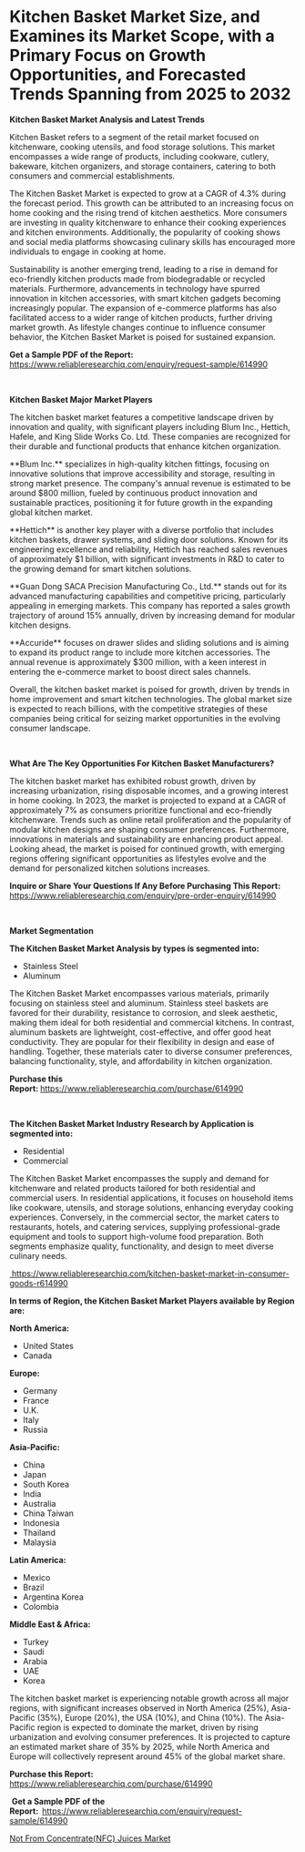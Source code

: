 <p><h1>Kitchen Basket Market Size, and Examines its Market Scope, with a Primary Focus on Growth Opportunities, and Forecasted Trends Spanning from 2025 to 2032</h1></p><p><strong>Kitchen Basket Market Analysis and Latest Trends</strong></p>
<p><p>Kitchen Basket refers to a segment of the retail market focused on kitchenware, cooking utensils, and food storage solutions. This market encompasses a wide range of products, including cookware, cutlery, bakeware, kitchen organizers, and storage containers, catering to both consumers and commercial establishments.</p><p>The Kitchen Basket Market is expected to grow at a CAGR of 4.3% during the forecast period. This growth can be attributed to an increasing focus on home cooking and the rising trend of kitchen aesthetics. More consumers are investing in quality kitchenware to enhance their cooking experiences and kitchen environments. Additionally, the popularity of cooking shows and social media platforms showcasing culinary skills has encouraged more individuals to engage in cooking at home.</p><p>Sustainability is another emerging trend, leading to a rise in demand for eco-friendly kitchen products made from biodegradable or recycled materials. Furthermore, advancements in technology have spurred innovation in kitchen accessories, with smart kitchen gadgets becoming increasingly popular. The expansion of e-commerce platforms has also facilitated access to a wider range of kitchen products, further driving market growth. As lifestyle changes continue to influence consumer behavior, the Kitchen Basket Market is poised for sustained expansion.</p></p>
<p><strong>Get a Sample PDF of the Report:&nbsp;</strong> <a href="https://www.reliableresearchiq.com/enquiry/request-sample/614990?utm_campaign=3046&utm_medium=2&utm_source=Github&utm_content=ia&utm_term=24032025&utm_id=kitchen-basket">https://www.reliableresearchiq.com/enquiry/request-sample/614990</a></p>
<p>&nbsp;</p>
<p><strong>Kitchen Basket Major Market Players</strong></p>
<p><p>The kitchen basket market features a competitive landscape driven by innovation and quality, with significant players including Blum Inc., Hettich, Hafele, and King Slide Works Co. Ltd. These companies are recognized for their durable and functional products that enhance kitchen organization.</p><p>**Blum Inc.** specializes in high-quality kitchen fittings, focusing on innovative solutions that improve accessibility and storage, resulting in strong market presence. The company's annual revenue is estimated to be around $800 million, fueled by continuous product innovation and sustainable practices, positioning it for future growth in the expanding global kitchen market.</p><p>**Hettich** is another key player with a diverse portfolio that includes kitchen baskets, drawer systems, and sliding door solutions. Known for its engineering excellence and reliability, Hettich has reached sales revenues of approximately $1 billion, with significant investments in R&D to cater to the growing demand for smart kitchen solutions.</p><p>**Guan Dong SACA Precision Manufacturing Co., Ltd.** stands out for its advanced manufacturing capabilities and competitive pricing, particularly appealing in emerging markets. This company has reported a sales growth trajectory of around 15% annually, driven by increasing demand for modular kitchen designs.</p><p>**Accuride** focuses on drawer slides and sliding solutions and is aiming to expand its product range to include more kitchen accessories. The annual revenue is approximately $300 million, with a keen interest in entering the e-commerce market to boost direct sales channels.</p><p>Overall, the kitchen basket market is poised for growth, driven by trends in home improvement and smart kitchen technologies. The global market size is expected to reach billions, with the competitive strategies of these companies being critical for seizing market opportunities in the evolving consumer landscape.</p></p>
<p>&nbsp;</p>
<p><strong>What Are The Key Opportunities For Kitchen Basket Manufacturers?</strong></p>
<p><p>The kitchen basket market has exhibited robust growth, driven by increasing urbanization, rising disposable incomes, and a growing interest in home cooking. In 2023, the market is projected to expand at a CAGR of approximately 7% as consumers prioritize functional and eco-friendly kitchenware. Trends such as online retail proliferation and the popularity of modular kitchen designs are shaping consumer preferences. Furthermore, innovations in materials and sustainability are enhancing product appeal. Looking ahead, the market is poised for continued growth, with emerging regions offering significant opportunities as lifestyles evolve and the demand for personalized kitchen solutions increases.</p></p>
<p><strong>Inquire or Share Your Questions If Any Before Purchasing This Report:</strong> <a href="https://www.reliableresearchiq.com/enquiry/pre-order-enquiry/614990?utm_campaign=3046&utm_medium=2&utm_source=Github&utm_content=ia&utm_term=24032025&utm_id=kitchen-basket">https://www.reliableresearchiq.com/enquiry/pre-order-enquiry/614990</a></p>
<p>&nbsp;</p>
<p><strong>Market Segmentation</strong></p>
<p><strong>The Kitchen Basket Market Analysis by types is segmented into:</strong></p>
<p><ul><li>Stainless Steel</li><li>Aluminum</li></ul></p>
<p><p>The Kitchen Basket Market encompasses various materials, primarily focusing on stainless steel and aluminum. Stainless steel baskets are favored for their durability, resistance to corrosion, and sleek aesthetic, making them ideal for both residential and commercial kitchens. In contrast, aluminum baskets are lightweight, cost-effective, and offer good heat conductivity. They are popular for their flexibility in design and ease of handling. Together, these materials cater to diverse consumer preferences, balancing functionality, style, and affordability in kitchen organization.</p></p>
<p><strong>Purchase this Report:&nbsp;</strong><a href="https://www.reliableresearchiq.com/purchase/614990?utm_campaign=3046&utm_medium=2&utm_source=Github&utm_content=ia&utm_term=24032025&utm_id=kitchen-basket">https://www.reliableresearchiq.com/purchase/614990</a></p>
<p>&nbsp;</p>
<p><strong>The Kitchen Basket Market Industry Research by Application is segmented into:</strong></p>
<p><ul><li>Residential</li><li>Commercial</li></ul></p>
<p><p>The Kitchen Basket Market encompasses the supply and demand for kitchenware and related products tailored for both residential and commercial users. In residential applications, it focuses on household items like cookware, utensils, and storage solutions, enhancing everyday cooking experiences. Conversely, in the commercial sector, the market caters to restaurants, hotels, and catering services, supplying professional-grade equipment and tools to support high-volume food preparation. Both segments emphasize quality, functionality, and design to meet diverse culinary needs.</p></p>
<p><a href="https://www.reliableresearchiq.com/kitchen-basket-market-in-consumer-goods-r614990?utm_campaign=3046&utm_medium=2&utm_source=Github&utm_content=ia&utm_term=24032025&utm_id=kitchen-basket">&nbsp;https://www.reliableresearchiq.com/kitchen-basket-market-in-consumer-goods-r614990</a></p>
<p><strong>In terms of Region, the Kitchen Basket Market Players available by Region are:</strong></p>
<p>
    <p> <strong> North America: </strong>
        <ul>
            <li>United States</li>
            <li>Canada</li>
        </ul>
        </p> 
    <p> <strong> Europe: </strong>
        <ul>
            <li>Germany</li>
            <li>France</li>
            <li>U.K.</li>
            <li>Italy</li>
            <li>Russia</li>
        </ul>
        </p> 
    <p> <strong> Asia-Pacific: </strong>
        <ul>
            <li>China</li>
            <li>Japan</li>
            <li>South Korea</li>
            <li>India</li>
            <li>Australia</li>
            <li>China Taiwan</li>
            <li>Indonesia</li>
            <li>Thailand</li>
            <li>Malaysia</li>
        </ul>
        </p> 
    <p> <strong> Latin America: </strong>
        <ul>
            <li>Mexico</li>
            <li>Brazil</li>
            <li>Argentina Korea</li>
            <li>Colombia</li>
        </ul>
        </p> 
    <p> <strong> Middle East & Africa: </strong>
        <ul>
            <li>Turkey</li>
            <li>Saudi</li>
            <li>Arabia</li>
            <li>UAE</li>
            <li>Korea</li>
        </ul>
    </p>
    </p>
<p><p>The kitchen basket market is experiencing notable growth across all major regions, with significant increases observed in North America (25%), Asia-Pacific (35%), Europe (20%), the USA (10%), and China (10%). The Asia-Pacific region is expected to dominate the market, driven by rising urbanization and evolving consumer preferences. It is projected to capture an estimated market share of 35% by 2025, while North America and Europe will collectively represent around 45% of the global market share.</p></p>
<p><strong>Purchase this Report: </strong><a href="https://www.reliableresearchiq.com/purchase/614990?utm_campaign=3046&utm_medium=2&utm_source=Github&utm_content=ia&utm_term=24032025&utm_id=kitchen-basket">https://www.reliableresearchiq.com/purchase/614990</a></p>
<p>&nbsp;<strong>Get a Sample PDF of the Report:&nbsp;&nbsp;</strong><a href="https://www.reliableresearchiq.com/enquiry/request-sample/614990?utm_campaign=3046&utm_medium=2&utm_source=Github&utm_content=ia&utm_term=24032025&utm_id=kitchen-basket">https://www.reliableresearchiq.com/enquiry/request-sample/614990</a></p>
<p><strong></strong></p>
<p><p><a href="https://github.com/dailyspunj47/Market-Research-Report-List-1/blob/main/not-from-concentratenfc-juices-market.md?utm_campaign=3046&utm_medium=2&utm_source=Github&utm_content=ia&utm_term=24032025&utm_id=kitchen-basket">Not From Concentrate(NFC) Juices Market</a></p></p>